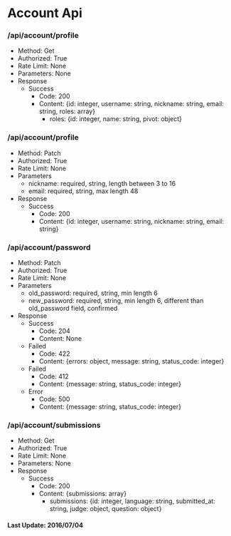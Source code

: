 # Account Api

### /api/account/profile

- Method: Get
- Authorized: True
- Rate Limit: None
- Parameters: None
- Response
  - Success
    - Code: 200
    - Content: {id: integer, username: string, nickname: string, email: string, roles: array}
      - roles: {id: integer, name: string, pivot: object}
    
### /api/account/profile

- Method: Patch
- Authorized: True
- Rate Limit: None
- Parameters
  - nickname: required, string, length between 3 to 16
  - email: required, string, max length 48
- Response
  - Success
    - Code: 200
    - Content: {id: integer, username: string, nickname: string, email: string}

### /api/account/password

- Method: Patch
- Authorized: True
- Rate Limit: None
- Parameters
  - old_password: required, string, min length 6
  - new_password: required, string, min length 6, different than old_password field, confirmed
- Response
  - Success
    - Code: 204
    - Content: None
  - Failed
    - Code: 422
    - Content: {errors: object, message: string, status_code: integer}
  - Failed
    - Code: 412
    - Content: {message: string, status_code: integer}
  - Error
    - Code: 500
    - Content: {message: string, status_code: integer}
        
### /api/account/submissions

- Method: Get
- Authorized: True
- Rate Limit: None
- Parameters: None
- Response
  - Success
    - Code: 200
    - Content: {submissions: array}
      - submissions: {id: integer, language: string, submitted_at: string, judge: object, question: object}

#### Last Update: 2016/07/04
